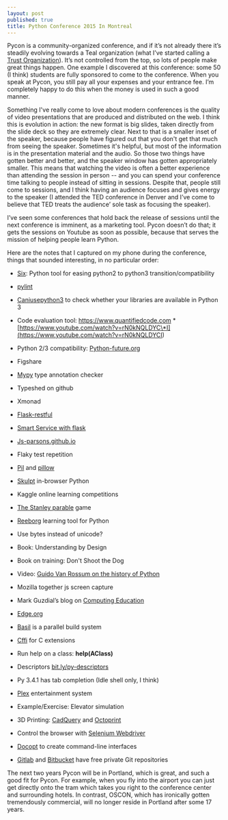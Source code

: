 ```yaml
---
layout: post
published: true
title: Python Conference 2015 In Montreal
---
```


Pycon is a community-organized conference, and if it’s not already there it’s
steadily evolving towards a Teal organization (what I’ve started calling a
[Trust Organization](<http://www.trustorganizations.com/>)). It’s not controlled
from the top, so lots of people make great things happen. One example I
discovered at this conference: some 50 (I think) students are fully sponsored to
come to the conference. When you speak at Pycon, you still pay all your expenses
and your entrance fee. I’m completely happy to do this when the money is used in
such a good manner.

Something I've really come to love about modern conferences is the quality of
video presentations that are produced and distributed on the web. I think this
is evolution in action: the new format is big slides, taken directly from the
slide deck so they are extremely clear. Next to that is a smaller inset of the
speaker, because people have figured out that you don't get that much from
seeing the speaker. Sometimes it's helpful, but most of the information is in
the presentation material and the audio. So those two things have gotten better
and better, and the speaker window has gotten appropriately smaller. This means
that watching the video is often a better experience than attending the session
in person -- and you can spend your conference time talking to people instead of
sitting in sessions. Despite that, people still come to sessions, and I think
having an audience focuses and gives energy to the speaker (I attended the TED
conference in Denver and I’ve come to believe that TED treats the audience’ sole
task as focusing the speaker).

I’ve seen some conferences that hold back the release of sessions until the next
conference is imminent, as a marketing tool. Pycon doesn’t do that; it gets the
sessions on Youtube as soon as possible, because that serves the mission of
helping people learn Python.

Here are the notes that I captured on my phone during the conference, things
that sounded interesting, in no particular order:

-   [Six](<http://pythonhosted.org/six/>): Python tool for easing python2 to
    python3 transition/compatibility

-   [pylint](<http://docs.pylint.org/index.html>)

-   [Caniusepython3](<https://caniusepython3.com/>) to check whether your
    libraries are available in Python 3

-   Code evaluation tool: <https://www.quantifiedcode.com>
    \*[https://www.youtube.com/watch?v=rN0kNQLDYC\*I](<https://www.youtube.com/watch?v=rN0kNQLDYCI>)

-   Python 2/3 compatibility: [Python-future.org](<http://python-future.org>)

-   Figshare

-   [Mypy](<http://mypy-lang.org/>) type annotation checker

-   Typeshed on github

-   Xmonad

-   [Flask-restful](<https://flask-restful.readthedocs.org/en/0.3.3/>)

-   [Smart Service with
    flask](<https://us.pycon.org/2015/schedule/presentation/337/>)

-   [Js-parsons.github.io](<http://js-parsons.github.io>)

-   Flaky test repetition

-   [Pil](<http://www.pythonware.com/products/pil/>) and
    [pillow](<http://pillow.readthedocs.org/>)

-   [Skulpt](<http://www.skulpt.org/>) in-browser Python

-   Kaggle online learning competitions

-   [The Stanley parable](<http://www.stanleyparable.com/>) game

-   [Reeborg](<http://reeborg.ca/docs/begin_py_en/>) learning tool for Python

-   Use bytes instead of unicode?

-   Book: Understanding by Design

-   Book on training: Don't Shoot the Dog

-   Video: [Guido Van Rossum on the history of
    Python](<https://www.youtube.com/watch?v=ugqu10JV7dk>)

-   Mozilla together js screen capture

-   Mark Guzdial’s blog on [Computing
    Education](<https://computinged.wordpress.com/>)

-   [Edge.org](<http://edge.org>)

-   [Basil](<https://pypi.python.org/pypi/basil>) is a parallel build system

-   [Cffi](<https://cffi.readthedocs.org/en/latest/#goals>) for C extensions

-   Run help on a class: **help(AClass)**

-   Descriptors [bit.ly/py-descriptors](<http://bit.ly/py-descriptors>)

-   Py 3.4.1 has tab completion (Idle shell only, I think)

-   [Plex](<https://plex.tv/>) entertainment system

-   Example/Exercise: Elevator simulation

-   3D Printing: [CadQuery](<https://github.com/dcowden/cadquery>) and
    [Octoprint](<http://octoprint.org/>)

-   Control the browser with [Selenium
    Webdriver](<http://selenium-python.readthedocs.org/en/latest/api.html>)

-   [Docopt](<https://github.com/docopt/docopt>) to create command-line
    interfaces

-   [Gitlab](<https://gitlab.com/>) and [Bitbucket](<https://bitbucket.org/>)
    have free private Git repositories

The next two years Pycon will be in Portland, which is great, and such a good
fit for Pycon. For example, when you fly into the airport you can just get
directly onto the tram which takes you right to the conference center and
surrounding hotels. In contrast, OSCON, which has ironically gotten tremendously
commercial, will no longer reside in Portland after some 17 years.

